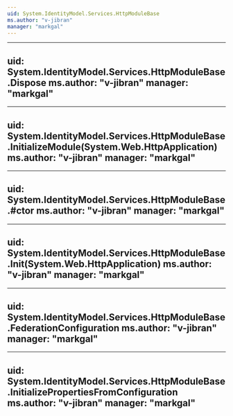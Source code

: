 ```yaml
---
uid: System.IdentityModel.Services.HttpModuleBase
ms.author: "v-jibran"
manager: "markgal"
---
```


---
uid: System.IdentityModel.Services.HttpModuleBase.Dispose
ms.author: "v-jibran"
manager: "markgal"
---

---
uid: System.IdentityModel.Services.HttpModuleBase.InitializeModule(System.Web.HttpApplication)
ms.author: "v-jibran"
manager: "markgal"
---

---
uid: System.IdentityModel.Services.HttpModuleBase.#ctor
ms.author: "v-jibran"
manager: "markgal"
---

---
uid: System.IdentityModel.Services.HttpModuleBase.Init(System.Web.HttpApplication)
ms.author: "v-jibran"
manager: "markgal"
---

---
uid: System.IdentityModel.Services.HttpModuleBase.FederationConfiguration
ms.author: "v-jibran"
manager: "markgal"
---

---
uid: System.IdentityModel.Services.HttpModuleBase.InitializePropertiesFromConfiguration
ms.author: "v-jibran"
manager: "markgal"
---
